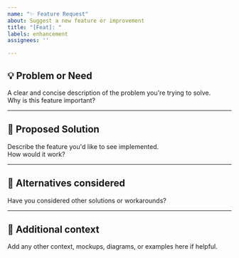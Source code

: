```yaml
---
name: "✨ Feature Request"
about: Suggest a new feature or improvement
title: "[Feat]: "
labels: enhancement
assignees: ''

---
```


## 💡 Problem or Need

A clear and concise description of the problem you're trying to solve.  
Why is this feature important?

---

## 🚀 Proposed Solution

Describe the feature you'd like to see implemented.  
How would it work?

---

## 🔄 Alternatives considered

Have you considered other solutions or workarounds?

---

## 📎 Additional context

Add any other context, mockups, diagrams, or examples here if helpful.
